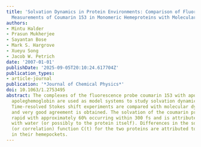 ```yaml
---
title: 'Solvation Dynamics in Protein Environments: Comparison of Fluorescence Upconversion
  Measurements of Coumarin 153 in Monomeric Hemeproteins with Molecular Dynamics Simulations'
authors:
- Mintu Halder
- Prasun Mukherjee
- Sayantan Bose
- Mark S. Hargrove
- Xueyu Song
- Jacob W. Petrich
date: '2007-01-01'
publishDate: '2025-09-05T20:10:24.617704Z'
publication_types:
- article-journal
publication: '*Journal of Chemical Physics*'
doi: 10.1063/1.2753495
abstract: The complexes of the fluorescence probe coumarin 153 with apomyoglobin and
  apoleghemoglobin are used as model systems to study solvation dynamics in proteins.
  Time-resolved Stokes shift experiments are compared with molecular dynamics simulations,
  and very good agreement is obtained. The solvation of the coumarin probe is very
  rapid with approximately 60% occurring within 300 fs and is attributed to interactions
  with water (or possibly to the protein itself). Differences in the solvation relaxation
  (or correlation) function C(t) for the two proteins are attributed to differences
  in their hemepockets.
---
```

